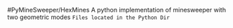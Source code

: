 #PyMineSweeper/HexMines
A python implementation of minesweeper with two geometric modes
`Files located in the Python Dir`
